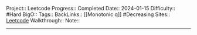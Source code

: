 Project:: Leetcode
Progress:: Completed
Date:: 2024-01-15
Difficulty:: #Hard
BigO:: 
Tags:: 
BackLinks:: [[Monotonic q]] #Decreasing 
Sites:: [Leetcode](https://leetcode.com/problems/sliding-window-maximum/description/)
Walkthrough:: 
Note:: 

---

